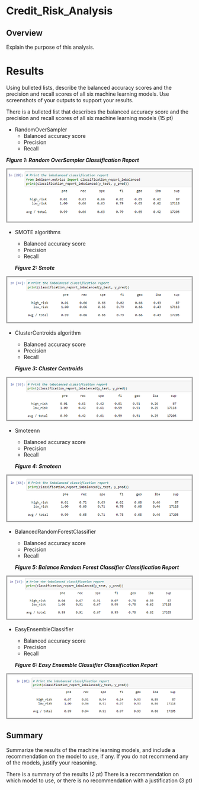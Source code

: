 # Credit_Risk_Analysis

## Overview

Explain the purpose of this analysis.

# Results

Using bulleted lists, describe the balanced accuracy scores and the precision and recall scores of all six machine learning models. Use screenshots of your outputs to support your results.

There is a bulleted list that describes the balanced accuracy score and the precision and recall scores of all six machine learning models (15 pt)

- RandomOverSampler
  - Balanced accuracy score
  - Precision
  - Recall

**_Figure 1: Random OverSampler Classification Report_**

![RandomOverSampler](/images/Naive_Random_Oversampling_Classification_Report.png)

- SMOTE algorithms
  - Balanced accuracy score
  - Precision
  - Recall

  **_Figure 2: Smote_**

![Smote](/images/Smote_Oversampling_Classification_Report.png)

- ClusterCentroids algorithm
  - Balanced accuracy score
  - Precision
  - Recall

  **_Figure 3: Cluster Centroids_**

![Cluster Centroids](/images/undersampling_Classification_Report.png)

- Smoteenn
  - Balanced accuracy score
  - Precision
  - Recall

  **_Figure 4: Smoteen_**

![Smoteenn](/images/combination_over_under_Classification_Report.png)

- BalancedRandomForestClassifier
  - Balanced accuracy score
  - Precision
  - Recall

  **_Figure 5: Balance Random Forest Classifier Classification Report_**

![Balanced Random](/images/Balanced_Random_Forest_Classification_Report.png)

- EasyEnsembleClassifier
  - Balanced accuracy score
  - Precision
  - Recall
  
  **_Figure 6: Easy Ensemble Classifier Classification Report_**

![Easy Ensemble](/images/Easy_Ensemble_Classification_Report.png)

## Summary

Summarize the results of the machine learning models, and include a recommendation on the model to use, if any. If you do not recommend any of the models, justify your reasoning.

There is a summary of the results (2 pt)
There is a recommendation on which model to use, or there is no recommendation with a justification (3 pt)

